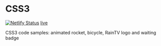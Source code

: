 # CSS3

[![Netlify Status](https://api.netlify.com/api/v1/badges/3495fb05-27f6-4810-8272-b3b346fddc7f/deploy-status)](https://app.netlify.com/sites/gifted-hoover-dd0a77/deploys)
[live](css3isawesome.netlify.app)

CSS3 code samples: animated rocket, bicycle, RainTV logo and waiting badge
